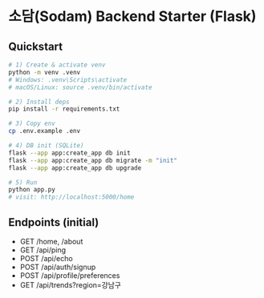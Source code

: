 # 소담(Sodam) Backend Starter (Flask)

## Quickstart
```bash
# 1) Create & activate venv
python -m venv .venv
# Windows: .venv\Scripts\activate
# macOS/Linux: source .venv/bin/activate

# 2) Install deps
pip install -r requirements.txt

# 3) Copy env
cp .env.example .env

# 4) DB init (SQLite)
flask --app app:create_app db init
flask --app app:create_app db migrate -m "init"
flask --app app:create_app db upgrade

# 5) Run
python app.py
# visit: http://localhost:5000/home
```

## Endpoints (initial)
- GET  /home, /about
- GET  /api/ping
- POST /api/echo
- POST /api/auth/signup
- POST /api/profile/preferences
- GET  /api/trends?region=강남구
